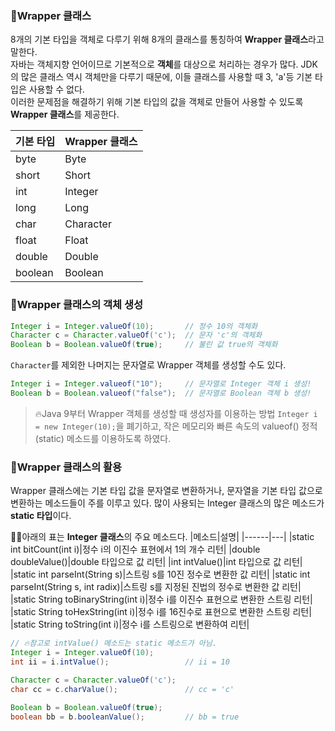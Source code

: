 ### 🔵Wrapper 클래스

8개의 기본 타입을 객체로 다루기 위해 8개의 클래스를 통칭하여 **Wrapper 클래스**라고 말한다. <br>
자바는 객체지향 언어이므로 기본적으로 **객체**를 대상으로 처리하는 경우가 많다. JDK의 많은 클래스 역시 객체만을 다루기 때문에,
이들 클래스를 사용할 때 3, 'a'등 기본 타입은 사용할 수 없다. <br>
이러한 문제점을 해결하기 위해 기본 타입의 값을 객체로 만들어 사용할 수 있도록 **Wrapper 클래스**를 제공한다.

|기본 타입|Wrapper 클래스|
|------|---|
|byte|Byte|
|short|Short|
|int|Integer|
|long|Long|
|char|Character|
|float|Float|
|double|Double|
|boolean|Boolean|

### 🔵Wrapper 클래스의 객체 생성

```java
Integer i = Integer.valueOf(10);       // 정수 10의 객체화
Character c = Character.valueOf('c');  // 문자 'c'의 객체화
Boolean b = Boolean.valueOf(true);     // 불린 값 true의 객체화
```
`Character`를 제외한 나머지는 문자열로 Wrapper 객체를 생성할 수도 있다.
```java 
Integer i = Integer.valueof("10");     // 문자열로 Integer 객체 i 생성!
Boolean b = Boolean.valueof("false");  // 문자열로 Boolean 객체 b 생성!
```

> 🔥Java 9부터 Wrapper 객체를 생성할 때 생성자를 이용하는 방법 `Integer i = new Integer(10);`을 폐기하고, 작은 메모리와
> 빠른 속도의 valueof() 정적(static) 메소드를 이용하도록 하였다. 

### 🔵Wrapper 클래스의 활용

Wrapper 클래스에는 기본 타입 값을 문자열로 변환하거나, 문자열을 기본 타입 값으로 변환하는 메소드들이 주를 이루고 있다.
많이 사용되는 Integer 클래스의 많은 메소드가 **static 타입**이다.

🎈🎈아래의 표는 **Integer 클래스**의 주요 메소드다.
|메소드|설명|
|------|---|
|static int bitCount(int i)|정수 i의 이진수 표현에서 1의 개수 리턴|
|double doubleValue()|double 타입으로 값 리턴|
|int intValue()|int 타입으로 값 리턴|
|static int parseInt(String s)|스트링 s를 10진 정수로 변환한 값 리턴|
|static int parseInt(String s, int radix)|스트링 s를 지정된 진법의 정수로 변환한 값 리턴|
|static String toBinaryString(int i)|정수 i를 이진수 표현으로 변환한 스트링 리턴|
|static String toHexString(int i)|정수 i를 16진수로 표현으로 변환한 스트링 리턴|
|static String toString(int i)|정수 i를 스트링으로 변환하여 리턴|


```java
// 🔥참고로 intValue() 메소드는 static 메소드가 아님.
Integer i = Integer.valueOf(10);
int ii = i.intValue();                 // ii = 10

Character c = Character.valueOf('c');
char cc = c.charValue();               // cc = 'c'

Boolean b = Boolean.valueOf(true); 
boolean bb = b.booleanValue();         // bb = true
```

















